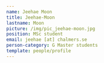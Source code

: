 ```yaml
---
name: Jeehae Moon
title: Jeehae-Moon
lastname: Moon
picture: /img/pic_jeehae-moon.jpg
position: MSc student
email: jeehae [at] chalmers.se
person-category: G Master students
template: people/profile
---
```

